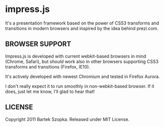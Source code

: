 impress.js
============

It's a presentation framework based on the power of CSS3 transforms and 
transitions in modern browsers and inspired by the idea behind prezi.com.


BROWSER SUPPORT
-----------------

Impress.js is developed with current webkit-based browsers in mind (Chrome,
Safari), but *should* work also in other browsers supporting CSS3 transforms
and transitions (Firefox, IE10).

It's actively developed with newest Chromium and tested in Firefox Aurora.

I don't really expect it to run smoothly in non-webkit-based browser.
If it does, just let me know, I'll glad to hear that!


LICENSE
---------

Copyright 2011 Bartek Szopka. Released under MIT License.

